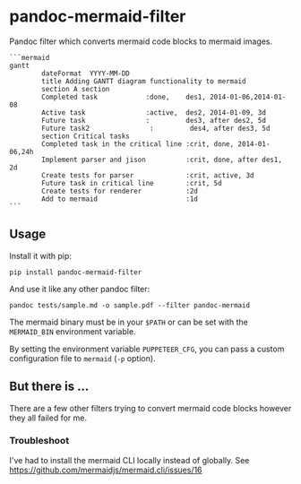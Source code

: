 # pandoc-mermaid-filter

Pandoc filter which converts mermaid code blocks to mermaid images.

````
```mermaid
gantt
        dateFormat  YYYY-MM-DD
        title Adding GANTT diagram functionality to mermaid
        section A section
        Completed task            :done,    des1, 2014-01-06,2014-01-08
        Active task               :active,  des2, 2014-01-09, 3d
        Future task               :         des3, after des2, 5d
        Future task2               :         des4, after des3, 5d
        section Critical tasks
        Completed task in the critical line :crit, done, 2014-01-06,24h
        Implement parser and jison          :crit, done, after des1, 2d
        Create tests for parser             :crit, active, 3d
        Future task in critical line        :crit, 5d
        Create tests for renderer           :2d
        Add to mermaid                      :1d
```
````

## Usage

Install it with pip:

```
pip install pandoc-mermaid-filter
```

And use it like any other pandoc filter:

```
pandoc tests/sample.md -o sample.pdf --filter pandoc-mermaid
```

The mermaid binary must be in your `$PATH` or can be set with the
`MERMAID_BIN` environment variable.

By setting the environment variable `PUPPETEER_CFG`, you can pass a custom
configuration file to `mermaid` (`-p` option).

## But there is ...

There are a few other filters trying to convert mermaid code blocks however
they all failed for me.

### Troubleshoot

I've had to install the mermaid CLI locally instead of globally. See https://github.com/mermaidjs/mermaid.cli/issues/16
